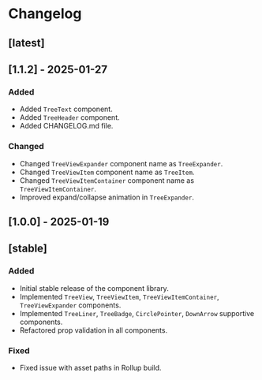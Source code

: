 # Changelog

## [latest]

## [1.1.2] - 2025-01-27

### Added
- Added `TreeText` component.
- Added `TreeHeader` component.
- Added CHANGELOG.md file.

### Changed
- Changed `TreeViewExpander` component name as `TreeExpander`.
- Changed `TreeViewItem` component name as `TreeItem`.
- Changed `TreeViewItemContainer` component name as `TreeViewItemContainer`.
- Improved expand/collapse animation in `TreeExpander`.


## [1.0.0] - 2025-01-19
## [stable]

### Added
- Initial stable release of the component library.
- Implemented `TreeView`, `TreeViewItem`, `TreeViewItemContainer`, `TreeViewExpander` components.
- Implemented `TreeLiner`, `TreeBadge`, `CirclePointer`, `DownArrow` supportive components.
- Refactored prop validation in all components.

### Fixed
- Fixed issue with asset paths in Rollup build.

